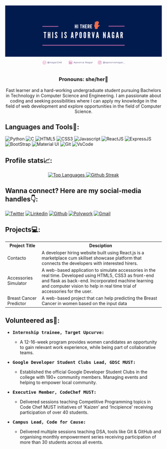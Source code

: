![Header Image](https://github.com/APOORVANAGAR-2002/APOORVANAGAR-2002/blob/main/github%20header.gif)

<div align="center">
  <h3> Pronouns: she/her👩</h3>
</div>

<p align="center">Fast learner and a hard-working undergraduate student pursuing Bachelors in Technology in Computer Science and Engineering. I am passionate about coding and seeking possibilities where I can apply my knowledge in the field of web development and explore opportunities in the field of Computer Science.</h3>

<!-- I am an undergraduate sophomore pursuing a bachelor's degree in Computer Science and Engineering. I have an interest in web development, particularly in the front-end, currently working on the same.
Here are the few programming languages and frameworks, that I am familiar with: -->

## Languages and Tools🔧:

![Python](https://img.shields.io/badge/Python-FFD43B?style=for-the-badge&logo=python&logoColor=darkgreen.png)
![C](https://img.shields.io/badge/C-00599C?style=for-the-badge&logo=c&logoColor=white)
![HTML5](https://img.shields.io/badge/HTML5-E34F26?style=for-the-badge&logo=html5&logoColor=white)
![CSS3](https://img.shields.io/badge/CSS3-1572B6?style=for-the-badge&logo=css3&logoColor=white)
![Javascript](https://img.shields.io/badge/JavaScript-F7DF1E?style=for-the-badge&logo=javascript&logoColor=black)
![ReactJS](https://img.shields.io/badge/React-20232A?style=for-the-badge&logo=react&logoColor=61DAFB)
![ExpressJS](https://img.shields.io/badge/Express.js-404D59?style=for-the-badge)
![BootStrap](https://img.shields.io/badge/Bootstrap-563D7C?style=for-the-badge&logo=bootstrap&logoColor=white)
![Material UI](https://img.shields.io/badge/Material--UI-0081CB?style=for-the-badge&logo=material-ui&logoColor=white)
![Git](https://img.shields.io/badge/Git-F05032?style=for-the-badge&logo=git&logoColor=white)
![VsCode](https://img.shields.io/badge/Visual_Studio_Code-0078D4?style=for-the-badge&logo=visual%20studio%20code&logoColor=white)

## Profile stats📈:

<div align="center">
  <a href="https://github.com/anuraghazra/github-readme-stats">
    <img width="40%" src="https://github-readme-stats.vercel.app/api/top-langs/?username=APOORVANAGAR-2002&layout=compact&theme=dark" alt="Top Languages">
  </a>
  <a href="https://git.io/streak-stats">
    <img width="50%" src="https://github-readme-streak-stats.herokuapp.com/?user=APOORVANAGAR-2002&theme=dark" alt="Github Streak">
  </a>
</div>

## Wanna connect? Here are my social-media handles👇:

[![Twitter](https://img.shields.io/badge/Twitter-1DA1F2?style=for-the-badge&logo=twitter&logoColor=white)](https://twitter.com/nagar248)
[![Linkedin](https://img.shields.io/badge/LinkedIn-0077B5?style=for-the-badge&logo=linkedin&logoColor=white)](https://www.linkedin.com/in/apoorva-nagar-251b9318b/)
[![Github](https://img.shields.io/badge/GitHub-100000?style=for-the-badge&logo=github&logoColor=white)](https://github.com/APOORVANAGAR-2002)
[![Polywork](https://img.shields.io/badge/polywork-543DE0?style=for-the-badge&logo=polywork&logoColor=white)](https://www.polywork.com/nagar)
[![Gmail](https://img.shields.io/badge/Gmail-D14836?style=for-the-badge&logo=gmail&logoColor=white)](mailto:apoorvanagar2002@gmail.com)

## Projects💻:

<table>
  <tr>
    <th>Project Title</th>
    <th>Desciption</th>
  </tr>
  <tr>
    <td>Contacto</td>
    <td>A developer hiring website built using React.js is a marketplace cum skillset showcase platform that connects the developers with interested hirers.</td>
  </tr>
  <tr>
    <td>Accessories Simulator</td>
    <td>A web-based application to simulate accessories in the real time. Developed using HTML5, CSS3 as front-end and flask as back-end. Incorporated machine learning and computer vision to help in real time trial of accessories for the user.</td>
  </tr>
  <tr>
    <td>Breast Cancer Predictor</td>
    <td>A web-based project that can help predicting the Breast Cancer in women based on the input data</td>
  </tr>
</table>

## Volunteered as💼:

- <pre><b>Internship trainee, Target Upcurve:</b>                                                               March 2022-Present</pre>
  - A 12-16-week program provides women candidates an opportunity to gain relevant work experience, while being part of collaborative teams.

- <pre><b>Google Developer Student Clubs Lead, GDSC MUST:</b>                                                   July 2021-Present</pre>
  - Established the official Google Developer Student Clubs in the college with 190+ community members. Managing events and helping to empower local community.

- <pre><b>Executive Member, CodeChef MUST:</b>                                                                 Nov 2020 - Jan 2022</pre>
  - Delivered sessions teaching Competitive Programming topics in Code Chef MUST initiatives of ‘Kaizen’ and ‘Incipience’ receiving participation of over 40 students.

- <pre><b>Campus Lead, Code for Cause:</b>                                                                   Sept 2020 - Aug 2021</pre>
  - Delivered multiple sessions teaching DSA, tools like Git & GitHub and organising monthly empowerment series receiving participation of more than 30 students across all events.
